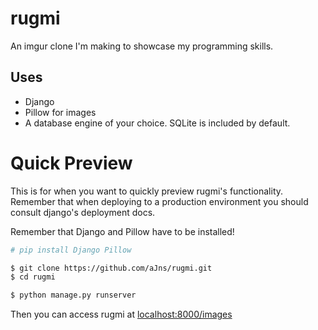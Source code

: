 # rugmi
An imgur clone I'm making to showcase my programming skills.

## Uses
* Django
* Pillow for images
* A database engine of your choice. SQLite is included by default.

# Quick Preview

This is for when you want to quickly preview rugmi's functionality. Remember
that when deploying to a production environment you should consult django's
deployment docs.

Remember that Django and Pillow have to be installed!
```bash
# pip install Django Pillow 
```

```bash
$ git clone https://github.com/aJns/rugmi.git
$ cd rugmi

$ python manage.py runserver
```

Then you can access rugmi at [localhost:8000/images](localhost:8000/images)
